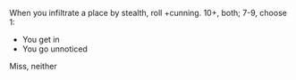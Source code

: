 When you infiltrate a place by stealth, roll +cunning. 10+, both; 7-9, choose 1: 
- You get in
- You go unnoticed

Miss, neither